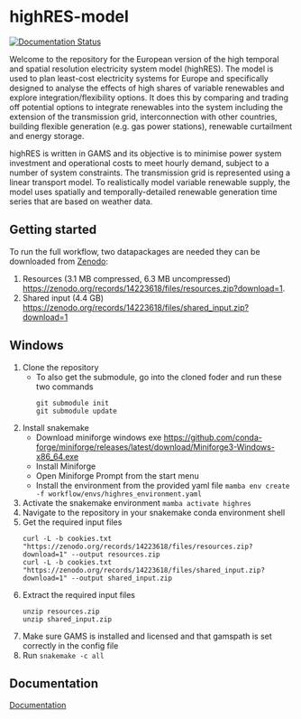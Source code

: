 # highRES-model

[![Documentation Status](https://readthedocs.org/projects/highres-europe-wf/badge/?version=latest)](https://highres-europe-wf.readthedocs.io/en/latest/?badge=latest)

Welcome to the repository for the European version of the high temporal and spatial resolution electricity system model (highRES). The model is used to plan least-cost electricity systems for Europe and specifically designed to analyse the effects of high shares of variable renewables and explore integration/flexibility options. It does this by comparing and trading off potential options to integrate renewables into the system including the extension of the transmission grid, interconnection with other countries, building flexible generation (e.g. gas power stations), renewable curtailment and energy storage.

highRES is written in GAMS and its objective is to minimise power system investment and operational costs to meet hourly demand, subject to a number of system constraints. The transmission grid is represented using a linear transport model. To realistically model variable renewable supply, the model uses spatially and temporally-detailed renewable generation time series that are based on weather data.

## Getting started

To run the full workflow, two datapackages are needed they can be downloaded from [Zenodo](https://zenodo.org/records/14223618):

1. Resources (3.1 MB compressed, 6.3 MB uncompressed) <https://zenodo.org/records/14223618/files/resources.zip?download=1>.
2. Shared input (4.4 GB) <https://zenodo.org/records/14223618/files/shared_input.zip?download=1>

## Windows
1. Clone the repository
    - To also get the submodule, go into the cloned foder and run these two commands
        ```
        git submodule init
        git submodule update
        ```
2. Install snakemake
    - Download miniforge windows exe <https://github.com/conda-forge/miniforge/releases/latest/download/Miniforge3-Windows-x86_64.exe>
    - Install Miniforge
    - Open Miniforge Prompt from the start menu
    - Install the environment from the provided yaml file `mamba env create -f workflow/envs/highres_environment.yaml`
3. Activate the snakemake environment `mamba activate highres`
4. Navigate to the repository in your snakemake conda environment shell
5. Get the required input files
    ```
   curl -L -b cookies.txt "https://zenodo.org/records/14223618/files/resources.zip?download=1" --output resources.zip
   curl -L -b cookies.txt "https://zenodo.org/records/14223618/files/shared_input.zip?download=1" --output shared_input.zip
   ```
6. Extract the required input files
    ```
    unzip resources.zip
    unzip shared_input.zip
    ```
7. Make sure GAMS is installed and licensed and that gamspath is set correctly in the config file
8. Run `snakemake -c all`


## Documentation 
[Documentation](https://highres-europe-wf.readthedocs.io/en/latest/)
